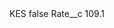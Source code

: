 <?xml version="1.0" encoding="UTF-8"?>
<CustomMetadata xmlns="http://soap.sforce.com/2006/04/metadata" xmlns:xsi="http://www.w3.org/2001/XMLSchema-instance" xmlns:xsd="http://www.w3.org/2001/XMLSchema">
    <label>KES</label>
    <protected>false</protected>
    <values>
        <field>Rate__c</field>
        <value xsi:type="xsd:double">109.1</value>
    </values>
</CustomMetadata>
